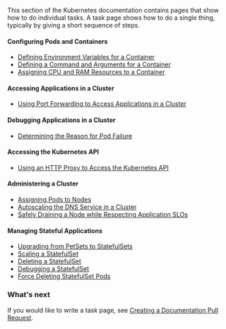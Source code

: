 ---
---

This section of the Kubernetes documentation contains pages that
show how to do individual tasks. A task page shows how to do a
single thing, typically by giving a short sequence of steps.

#### Configuring Pods and Containers

* [Defining Environment Variables for a Container](/docs/tasks/configure-pod-container/define-environment-variable-container/)
* [Defining a Command and Arguments for a Container](/docs/tasks/configure-pod-container/define-command-argument-container/)
* [Assigning CPU and RAM Resources to a Container](/docs/tasks/configure-pod-container/assign-cpu-ram-container/)

#### Accessing Applications in a Cluster

* [Using Port Forwarding to Access Applications in a Cluster](/docs/tasks/access-application-cluster/port-forward-access-application-cluster/)

#### Debugging Applications in a Cluster

* [Determining the Reason for Pod Failure](/docs/tasks/debug-application-cluster/determine-reason-pod-failure/)

#### Accessing the Kubernetes API

* [Using an HTTP Proxy to Access the Kubernetes API](/docs/tasks/access-kubernetes-api/http-proxy-access-api)

#### Administering a Cluster

* [Assigning Pods to Nodes](/docs/tasks/administer-cluster/assign-pods-nodes/)
* [Autoscaling the DNS Service in a Cluster](/docs/tasks/administer-cluster/dns-horizontal-autoscaling/)
* [Safely Draining a Node while Respecting Application SLOs](/docs/tasks/administer-cluster/safely-drain-node/)

#### Managing Stateful Applications

* [Upgrading from PetSets to StatefulSets](/docs/tasks/manage-stateful-set/upgrade-pet-set-to-stateful-set/)
* [Scaling a StatefulSet](/docs/tasks/manage-stateful-set/scale-stateful-set/)
* [Deleting a StatefulSet](/docs/tasks/manage-stateful-set/deleting-a-statefulset/)
* [Debugging a StatefulSet](/docs/tasks/manage-stateful-set/debugging-a-statefulset/)
* [Force Deleting StatefulSet Pods](/docs/tasks/manage-stateful-set/delete-pods/)

### What's next

If you would like to write a task page, see
[Creating a Documentation Pull Request](/docs/create-pull-request/).

